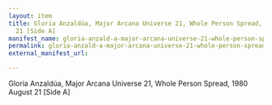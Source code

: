 ```yaml
---
layout: item
title: Gloria Anzaldúa, Major Arcana Universe 21, Whole Person Spread, 1980 August
  21 [Side A]
manifest_name: gloria-anzald-a-major-arcana-universe-21-whole-person-spread-1980-august-21-side-a-
permalink: gloria-anzald-a-major-arcana-universe-21-whole-person-spread-1980-august-21-side-a-
external_manifest_url: 

---
```

Gloria Anzaldúa, Major Arcana Universe 21, Whole Person Spread, 1980 August 21 [Side A]
